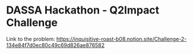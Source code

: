 # DASSA Hackathon - Q2Impact Challenge
Link to the problem: https://inquisitive-roast-b08.notion.site/Challenge-2-134e84f7d0ec80c49c69d826ae876582
